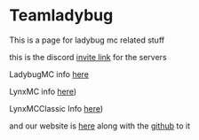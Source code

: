 # Teamladybug

This is a page for ladybug mc related stuff

this is the discord [invite link](https://discord.gg/Ja7NxCxkua) for the servers

LadybugMC info [here](https://github.com/Vokuar/Teamladybug/tree/LadybugMC)

LynxMC info [here](https://github.com/Vokuar/Teamladybug/tree/LynxMC))

LynxMCClassic Info [here]((https://github.com/Vokuar/Teamladybug/tree/LynxClassicMC)))

and our website is [here](https://vokuar.github.io/) along with the [github](https://github.com/Vokuar/Vokuar.github.io) to it 
